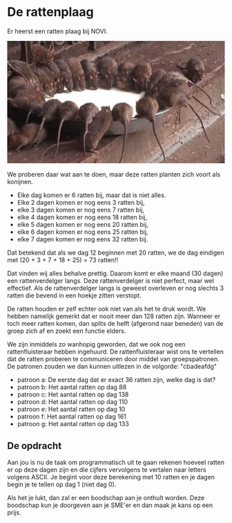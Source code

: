 # De rattenplaag

Er heerst een ratten plaag bij NOVI. 

![ratten](/assets/ratten.jpg)

We proberen daar wat aan te doen, maar deze ratten planten zich voort als konijnen.

- Elke dag komen er 6 ratten bij, maar dat is niet alles. 
- Elke 2 dagen komen er nog eens 3 ratten bij,
- elke 3 dagen komen er nog eens 7 ratten bij,
- elke 4 dagen komen er nog eens 18 ratten bij,
- elke 5 dagen komen er nog eens 20 ratten bij,
- elke 6 dagen komen er nog eens 25 ratten bij,
- elke 7 dagen komen er nog eens 32 ratten bij.

Dat betekend dat als we dag 12 beginnen met 20 ratten, 
we de dag eindigen met (20 + 3 + 7 + 18 + 25) = 73 ratten!!

Dat vinden wij alles behalve prettig. 
Daarom komt er elke maand (30 dagen) een rattenverdelger langs. 
Deze rattenverdelger is niet perfect, maar wel effectief. 
Als de rattenverdelger langs is geweest overleven er nog slechts 3 ratten 
die bevend in een hoekje zitten verstopt.

De ratten houden er zelf echter ook niet van als het te druk wordt. 
We hebben namelijk gemerkt dat er nooit meer dan 128 ratten zijn. 
Wanneer er toch meer ratten komen, 
dan splits de helft (afgerond naar beneden) van de groep zich af en zoekt een functie elders.

We zijn inmiddels zo wanhopig geworden, 
dat we ook nog een rattenfluisteraar hebben ingehuurd. 
De rattenfluisteraar wist ons te vertellen dat de ratten proberen te 
communiceren door middel van groepspatronen.
De patronen zouden we dan kunnen uitlezen in de volgorde: "cbadeafdg"


- patroon a: De eerste dag dat er exact 36 ratten zijn, welke dag is dat?
- patroon b: Het aantal ratten op dag 88
- patroon c: Het aantal ratten op dag 138
- patroon d: Het aantal ratten op dag 110
- patroon e: Het aantal ratten op dag 10
- patroon f: Het aantal ratten op dag 161
- patroon g: Het aantal ratten op dag 133

## De opdracht

Aan jou is nu de taak om programmatisch uit te gaan rekenen 
hoeveel ratten er op deze dagen zijn en die cijfers vervolgens te vertalen naar letters volgens ASCII. 
Je begint voor deze berekening met 10 ratten en je dagen begin je te tellen op dag 1 (niet dag 0).

Als het je lukt, dan zal er een boodschap aan je onthult worden. 
Deze boodschap kun je doorgeven aan je SME'er en dan maak je kans op een prijs.

